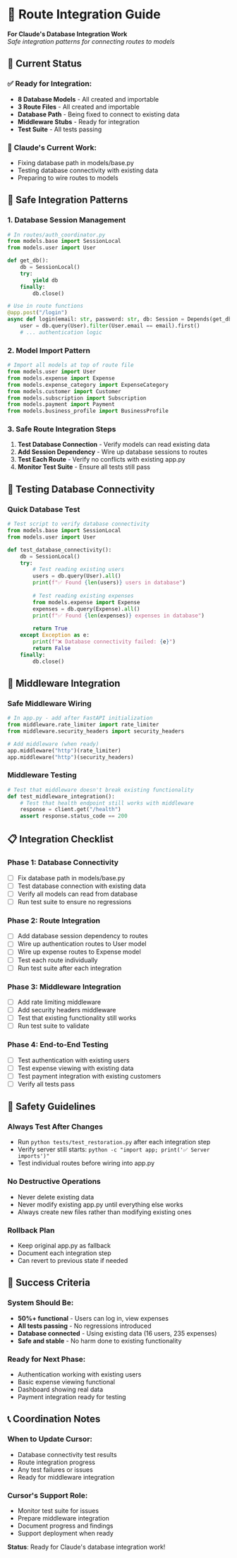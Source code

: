 # 🔗 Route Integration Guide
**For Claude's Database Integration Work**  
*Safe integration patterns for connecting routes to models*

## 🎯 Current Status

### ✅ **Ready for Integration:**
- **8 Database Models** - All created and importable
- **3 Route Files** - All created and importable  
- **Database Path** - Being fixed to connect to existing data
- **Middleware Stubs** - Ready for integration
- **Test Suite** - All tests passing

### 🔄 **Claude's Current Work:**
- Fixing database path in models/base.py
- Testing database connectivity with existing data
- Preparing to wire routes to models

## 🔗 Safe Integration Patterns

### **1. Database Session Management**
```python
# In routes/auth_coordinator.py
from models.base import SessionLocal
from models.user import User

def get_db():
    db = SessionLocal()
    try:
        yield db
    finally:
        db.close()

# Use in route functions
@app.post("/login")
async def login(email: str, password: str, db: Session = Depends(get_db)):
    user = db.query(User).filter(User.email == email).first()
    # ... authentication logic
```

### **2. Model Import Pattern**
```python
# Import all models at top of route file
from models.user import User
from models.expense import Expense
from models.expense_category import ExpenseCategory
from models.customer import Customer
from models.subscription import Subscription
from models.payment import Payment
from models.business_profile import BusinessProfile
```

### **3. Safe Route Integration Steps**
1. **Test Database Connection** - Verify models can read existing data
2. **Add Session Dependency** - Wire up database sessions to routes
3. **Test Each Route** - Verify no conflicts with existing app.py
4. **Monitor Test Suite** - Ensure all tests still pass

## 🧪 Testing Database Connectivity

### **Quick Database Test**
```python
# Test script to verify database connectivity
from models.base import SessionLocal
from models.user import User

def test_database_connectivity():
    db = SessionLocal()
    try:
        # Test reading existing users
        users = db.query(User).all()
        print(f"✅ Found {len(users)} users in database")
        
        # Test reading existing expenses
        from models.expense import Expense
        expenses = db.query(Expense).all()
        print(f"✅ Found {len(expenses)} expenses in database")
        
        return True
    except Exception as e:
        print(f"❌ Database connectivity failed: {e}")
        return False
    finally:
        db.close()
```

## 🔧 Middleware Integration

### **Safe Middleware Wiring**
```python
# In app.py - add after FastAPI initialization
from middleware.rate_limiter import rate_limiter
from middleware.security_headers import security_headers

# Add middleware (when ready)
app.middleware("http")(rate_limiter)
app.middleware("http")(security_headers)
```

### **Middleware Testing**
```python
# Test that middleware doesn't break existing functionality
def test_middleware_integration():
    # Test that health endpoint still works with middleware
    response = client.get("/health")
    assert response.status_code == 200
```

## 📋 Integration Checklist

### **Phase 1: Database Connectivity**
- [ ] Fix database path in models/base.py
- [ ] Test database connection with existing data
- [ ] Verify all models can read from database
- [ ] Run test suite to ensure no regressions

### **Phase 2: Route Integration**
- [ ] Add database session dependency to routes
- [ ] Wire up authentication routes to User model
- [ ] Wire up expense routes to Expense model
- [ ] Test each route individually
- [ ] Run test suite after each integration

### **Phase 3: Middleware Integration**
- [ ] Add rate limiting middleware
- [ ] Add security headers middleware
- [ ] Test that existing functionality still works
- [ ] Run test suite to validate

### **Phase 4: End-to-End Testing**
- [ ] Test authentication with existing users
- [ ] Test expense viewing with existing data
- [ ] Test payment integration with existing customers
- [ ] Verify all tests pass

## 🚨 Safety Guidelines

### **Always Test After Changes**
- Run `python tests/test_restoration.py` after each integration step
- Verify server still starts: `python -c "import app; print('✅ Server imports')"`
- Test individual routes before wiring into app.py

### **No Destructive Operations**
- Never delete existing data
- Never modify existing app.py until everything else works
- Always create new files rather than modifying existing ones

### **Rollback Plan**
- Keep original app.py as fallback
- Document each integration step
- Can revert to previous state if needed

## 🎯 Success Criteria

### **System Should Be:**
- **50%+ functional** - Users can log in, view expenses
- **All tests passing** - No regressions introduced
- **Database connected** - Using existing data (16 users, 235 expenses)
- **Safe and stable** - No harm done to existing functionality

### **Ready for Next Phase:**
- Authentication working with existing users
- Basic expense viewing functional
- Dashboard showing real data
- Payment integration ready for testing

## 📞 Coordination Notes

### **When to Update Cursor:**
- Database connectivity test results
- Route integration progress
- Any test failures or issues
- Ready for middleware integration

### **Cursor's Support Role:**
- Monitor test suite for issues
- Prepare middleware integration
- Document progress and findings
- Support deployment when ready

**Status**: Ready for Claude's database integration work! 
